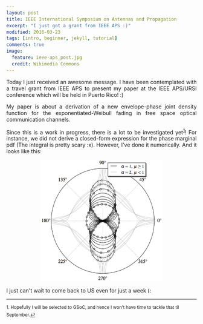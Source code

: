 ```yaml
---
layout: post
title: IEEE International Symposium on Antennas and Propagation 
excerpt: "I just got a grant from IEEE APS :)"
modified: 2016-03-23
tags: [intro, beginner, jekyll, tutorial]
comments: true
image:
  feature: ieee-aps_post.jpg
  credit: Wikimedia Commons
---
```

<p style='text-align: justify;'>
Today I just received an awesome message. I have been contemplated with a travel grant from IEEE APS to present my paper at the IEEE APS/URSI conference which will be held in Puerto Rico! :)
</p>

<p style='text-align: justify;'>
My paper is about a derivation of a new envelope-phase joint density function for the exponentiated-Weibull fading in free space optical communication channels.
</p>

<p style='text-align: justify;'>
Since this is a work in progress, there is a lot to be investigated yet<sup><a href="#fn1" id="ref1">1</a></sup>! For instance, we did not derive a closed-form expression for the phase marginal pdf (The integral is pretty scary :x). However, I've done it numerically. And it looks like this:
</p>

<center><img src="../images/phase_pdf.jpg" style="width:320px;height:320px;"></center>

I just can't wait to come back to US even for just a week (:

<hr>
<sup id="fn1">1. Hopefully I will be selected to GSoC, and hence I won't have time to tackle that til September.<a href="#ref1" title="Jump back to footnote 1 in the text.">↩</a></sup>
